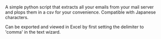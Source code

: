A simple python script that extracts all your emails from your mail server and plops them in a csv for your convenience. Compatible with Japanese characters. 

Can be exported and viewed in Excel by first setting the delimiter to 'comma' in the text wizard.
